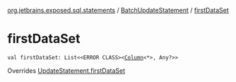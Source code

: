 [org.jetbrains.exposed.sql.statements](../index.md) / [BatchUpdateStatement](index.md) / [firstDataSet](.)

# firstDataSet

`val firstDataSet: List<<ERROR CLASS><`[`Column`](../../org.jetbrains.exposed.sql/-column/index.md)`<*>, Any?>>`

Overrides [UpdateStatement.firstDataSet](../-update-statement/first-data-set.md)

